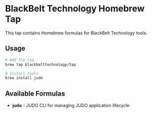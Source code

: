 # BlackBelt Technology Homebrew Tap

This tap contains Homebrew formulas for BlackBelt Technology tools.

## Usage

```bash
# Add the tap
brew tap blackbelttechnology/tap

# Install tools
brew install judo
```

## Available Formulas

- **judo** - JUDO CLI for managing JUDO application lifecycle